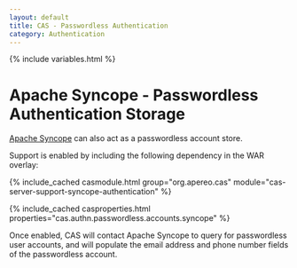 ```yaml
---
layout: default
title: CAS - Passwordless Authentication
category: Authentication
---
```

{% include variables.html %}

# Apache Syncope - Passwordless Authentication Storage

[Apache Syncope](../authentication/Syncope-Authentication.html) can also act as a passwordless account store.

Support is enabled by including the following dependency in the WAR overlay:

{% include_cached casmodule.html group="org.apereo.cas" module="cas-server-support-syncope-authentication" %}

{% include_cached casproperties.html properties="cas.authn.passwordless.accounts.syncope" %}

Once enabled, CAS will contact Apache Syncope to query for passwordless user accounts, and
will populate the email address and phone number fields of the passwordless account.
